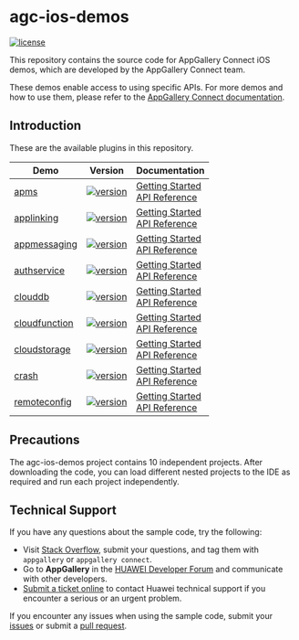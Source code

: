 # agc-ios-demos
[![license](https://img.shields.io/badge/license-Apache--2.0-green)](./LICENCE)

This repository contains the source code for AppGallery Connect iOS demos, which are developed by the AppGallery Connect team.

These demos enable access to using specific APIs. For more demos and how to use them, please refer to the [AppGallery Connect documentation](https://developer.huawei.com/consumer/en/doc/development/AppGallery-connect-Guides/agc-get-started-ios-0000001058442274).


## Introduction
These are the available plugins in this repository.

| Demo | Version | Documentation |
|--------|-----|-----|
| [apms](./apms) | [![version](https://img.shields.io/badge/Release-1.2.1.303-yellow)](./apms) | [Getting Started](https://developer.huawei.com/consumer/en/doc/development/AppGallery-connect-Guides/agc-apms-agcsdk-ios) <br/> [API Reference](https://developer.huawei.com/consumer/en/doc/development/AppGallery-connect-References/apms-overview-ios) |
| [applinking](./applinking) | [![version](https://img.shields.io/badge/Release-1.7.2.300-yellow)](./applinking) | [Getting Started](https://developer.huawei.com/consumer/en/doc/development/AppGallery-connect-Guides/agc-applinking-getstarted-ios-0000001053823227) <br/> [API Reference](https://developer.huawei.com/consumer/en/doc/development/AppGallery-connect-References/classes-overview-0000001055013624) |
| [appmessaging](./appmessaging) | [![version](https://img.shields.io/badge/Release-1.7.2.300-yellow)](./appmessaging) | [Getting Started](https://developer.huawei.com/consumer/en/doc/development/AppGallery-connect-Guides/agc-appmessage-getstarted-ios-0000001071772755) <br/> [API Reference](https://developer.huawei.com/consumer/en/doc/development/AppGallery-connect-References/overview-ios-class-0000001058211307) |
| [authservice](./auth) | [![version](https://img.shields.io/badge/Release-1.7.2.300-yellow)](./auth) | [Getting Started](https://developer.huawei.com/consumer/en/doc/development/AppGallery-connect-Guides/agc-auth-ios-getstarted-0000001053053980) <br/> [API Reference](https://developer.huawei.com/consumer/en/doc/development/AppGallery-connect-References/agc-auth-service-ios-overview-0000001054599515) |
| [clouddb](./clouddb) | [![version](https://img.shields.io/badge/Release-1.0.9.300-yellow)](./clouddb) | [Getting Started](https://developer.huawei.com/consumer/en/doc/development/AppGallery-connect-Guides/agc-clouddb-get-started-ios-0000001080657318) <br/> [API Reference](https://developer.huawei.com/consumer/en/doc/development/AppGallery-connect-References/clouddb-agcclouddblistenerhandler-ios-0000001080699046) |
| [cloudfunction](./cloudfunction) | [![version](https://img.shields.io/badge/Release-1.7.2.300-yellow)](./cloudfunction) | [Getting Started](https://developer.huawei.com/consumer/en/doc/development/AppGallery-connect-Guides/agc-cloudfunction-introduction-0000001059279544) <br/> [API Reference](https://developer.huawei.com/consumer/en/doc/development/AppGallery-connect-References/overview-ios-classes-0000001078047342) |
| [cloudstorage](./cloudstorage) | [![version](https://img.shields.io/badge/Release-1.7.2.300-yellow)](./cloudstorage) | [Getting Started](https://developer.huawei.com/consumer/en/doc/development/AppGallery-connect-Guides/agc-cloudstorage-introduction-0000001054847259) <br/> [API Reference](https://developer.huawei.com/consumer/en/doc/development/AppGallery-connect-References/overview-0000001126941786) |
| [crash](./crash) | [![version](https://img.shields.io/badge/Release-1.7.2.300-yellow)](./crash) | [Getting Started](https://developer.huawei.com/consumer/en/doc/development/AppGallery-connect-Guides/agc-crash-getstarted-ios-0000001055221965) <br/> [API Reference](https://developer.huawei.com/consumer/en/doc/development/AppGallery-connect-References/agccrash-ios-0000001055101856) |
| [remoteconfig](./remoteconfig) | [![version](https://img.shields.io/badge/Release-1.7.2.300-yellow)](./remoteconfig) | [Getting Started](https://developer.huawei.com/consumer/en/doc/development/AppGallery-connect-Guides/agc-remoteconfig-ios-getstarted-0000001055157432) <br/> [API Reference](https://developer.huawei.com/consumer/en/doc/development/AppGallery-connect-References/ios-remoteconfig-agcconfigvalues-0000001056246303) |


## Precautions
The agc-ios-demos project contains 10 independent projects. After downloading the code, you can load different nested projects to the IDE as required and run each project independently.

## Technical Support
If you have any questions about the sample code, try the following:  
- Visit [Stack Overflow](https://stackoverflow.com/questions/tagged/appgallery), submit your questions, and tag them with `appgallery` or `appgallery connect`.  
- Go to **AppGallery** in the [HUAWEI Developer Forum](https://forums.developer.huawei.com/forumPortal/en/home?fid=0101188387844930001) and communicate with other developers.
- [Submit a ticket online](https://developer.huawei.com/consumer/en/support/feedback/#/) to contact Huawei technical support if you encounter a serious or an urgent problem.

If you encounter any issues when using the sample code, submit your [issues](https://github.com/AppGalleryConnect/agc-ios-demos/issues) or submit a [pull request](https://github.com/AppGalleryConnect/agc-ios-demos/pulls).
